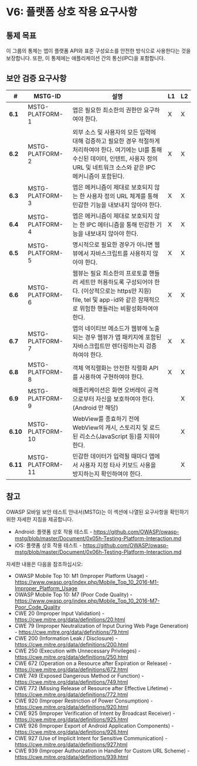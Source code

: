 # V6: 플랫폼 상호 작용 요구사항

## 통제 목표

이 그룹의 통제는 앱이 플랫폼 API와 표준 구성요소를 안전한 방식으로 사용한다는 것을 보장합니다. 또한, 이 통제에는 애플리케이션 간의 통신(IPC)을 포함합니다.

## 보안 검증 요구사항

| # | MSTG-ID | 설명 | L1 | L2 |
| -- | -------- | ---------------------- | - | - |
| **6.1** | MSTG-PLATFORM-1 | 앱은 필요한 최소한의 권한만 요구하여야 한다. | X | X |
| **6.2** | MSTG-PLATFORM-2 | 외부 소스 및 사용자의 모든 입력에 대해 검증하고 필요한 경우 적절하게 처리하여야 한다. 여기에는 UI를 통해 수신된 데이터, 인텐트, 사용자 정의 URL 및 네트워크 소스와 같은 IPC 메커니즘이 포함된다. | X | X |
| **6.3** | MSTG-PLATFORM-3 | 앱은 메커니즘이 제대로 보호되지 않는 한 사용자 정의 URL 체계를 통해 민감한 기능을 내보내지 않아야 한다. | X | X |
| **6.4** | MSTG-PLATFORM-4 | 엡은 메커니즘이 제대로 보호되지 않는 한 IPC 메터니즘을 통해 민감한 기능을 내보내지 않아야 한다. | X | X |
| **6.5** | MSTG-PLATFORM-5 | 명시적으로 필요한 경우가 아니면 웹뷰에서 자바스크립트를 사용하지 않아야 한다. | X | X |
| **6.6** | MSTG-PLATFORM-6 | 웹뷰는 필요 최소한의 프로토콜 핸들러 세트만 허용하도록 구성되어야 한다. (이상적으로는 https만 지원) file, tel 및 app-id와 같은 잠재적으로 위험한 핸들러는 비활성화하여야 한다. | X | X |
| **6.7** | MSTG-PLATFORM-7 | 앱의 네이티브 메소드가 웹뷰에 노출되는 경우 웹뷰가 앱 패키지에 포함된 자바스크립트만 렌더링하는지 검증하여야 한다. | X | X |
| **6.8** | MSTG-PLATFORM-8 | 객체 역직렬화는 안전한 직렬화 API를 사용하여 구현하여야 한다. | X | X |
| **6.9** | MSTG-PLATFORM-9 | 애플리케이션은 화면 오버레이 공격으로부터 자신을 보호하여야 한다. (Android 만 해당) |  | X |
| **6.10** | MSTG-PLATFORM-10 | WebView를 종효하기 전에 WebView의 캐시, 스토리지 및 로드된 리소스(JavaScript 등)를 지워야 한다. |  | X |
| **6.11** | MSTG-PLATFORM-11 | 민감한 데이터가 입력될 때마다 앱에서 사용자 지정 타사 키보드 사용을 방지하는지 확인하여야 한다. | | X |
<div style="page-break-after: always;">
</div>

## 참고

OWASP 모바일 보안 테스트 안내서(MSTG)는 이 섹션에 나열된 요구사항을 확인하기 위한 자세한 지침을 제공합니다.

- Android: 플랫폼 상호 작용 테스트 - <https://github.com/OWASP/owasp-mstg/blob/master/Document/0x05h-Testing-Platform-Interaction.md>
- iOS: 플랫폼 상호 작용 테스트 - <https://github.com/OWASP/owasp-mstg/blob/master/Document/0x06h-Testing-Platform-Interaction.md>

자세한 내용은 다음을 참조하십시오:

- OWASP Mobile Top 10: M1 (Improper Platform Usage) - <https://www.owasp.org/index.php/Mobile_Top_10_2016-M1-Improper_Platform_Usage>
- OWASP Mobile Top 10: M7 (Poor Code Quality) - <https://www.owasp.org/index.php/Mobile_Top_10_2016-M7-Poor_Code_Quality>
- CWE 20 (Improper Input Validation) - <https://cwe.mitre.org/data/definitions/20.html>
- CWE 79 (Improper Neutralization of Input During Web Page Generation) - <https://cwe.mitre.org/data/definitions/79.html>
- CWE 200 (Information Leak / Disclosure) - <https://cwe.mitre.org/data/definitions/200.html>
- CWE 250 (Execution with Unnecessary Privileges) - <https://cwe.mitre.org/data/definitions/250.html>
- CWE 672 (Operation on a Resource after Expiration or Release) - <https://cwe.mitre.org/data/definitions/672.html>
- CWE 749 (Exposed Dangerous Method or Function) - <https://cwe.mitre.org/data/definitions/749.html>
- CWE 772 (Missing Release of Resource after Effective Lifetime) - <https://cwe.mitre.org/data/definitions/772.html>
- CWE 920 (Improper Restriction of Power Consumption) - <https://cwe.mitre.org/data/definitions/920.html>
- CWE 925 (Improper Verification of Intent by Broadcast Receiver) - <https://cwe.mitre.org/data/definitions/925.html>
- CWE 926 (Improper Export of Android Application Components) - <https://cwe.mitre.org/data/definitions/926.html>
- CWE 927 (Use of Implicit Intent for Sensitive Communication) - <https://cwe.mitre.org/data/definitions/927.html>
- CWE 939 (Improper Authorization in Handler for Custom URL Scheme) - <https://cwe.mitre.org/data/definitions/939.html>
